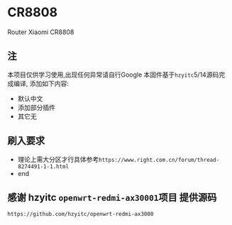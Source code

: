 # CR8808
Router Xiaomi CR8808
## 注
本项目仅供学习使用,出现任何异常请自行Google
本固件基于`hzyitc`5/14源码完成编译, 添加如下内容:
* 默认中文
* 添加部分插件
* 其它无

## 刷入要求
* 理论上需大分区才行具体参考`https://www.right.com.cn/forum/thread-8274491-1-1.html`
* end


## 感谢 hzyitc `openwrt-redmi-ax30001`项目 提供源码
`https://github.com/hzyitc/openwrt-redmi-ax3000`


